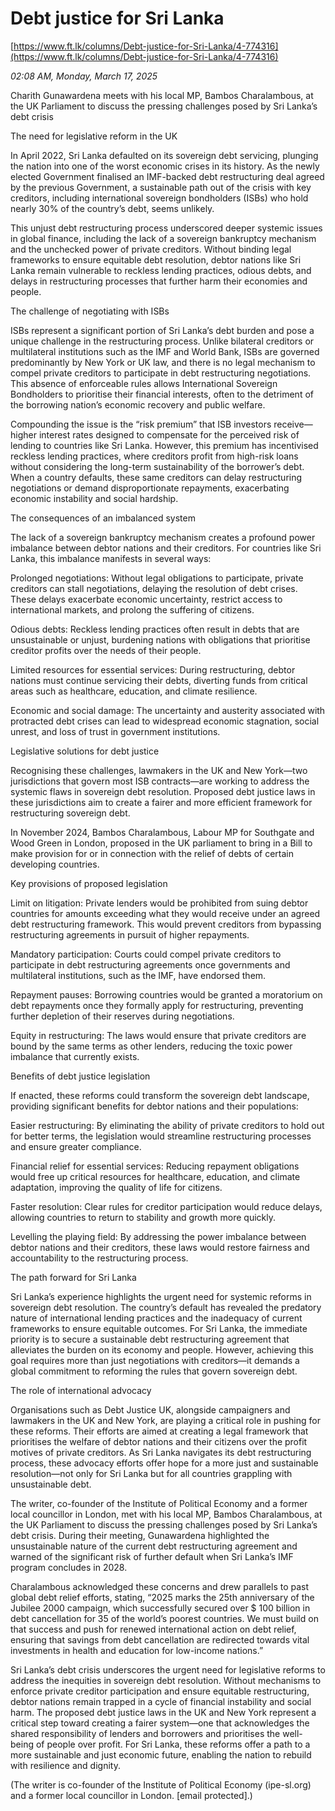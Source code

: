# Debt justice for Sri Lanka

[https://www.ft.lk/columns/Debt-justice-for-Sri-Lanka/4-774316](https://www.ft.lk/columns/Debt-justice-for-Sri-Lanka/4-774316)

*02:08 AM, Monday, March 17, 2025*

Charith Gunawardena meets with his local MP, Bambos Charalambous, at the UK Parliament to discuss the pressing challenges posed by Sri Lanka’s debt crisis

The need for legislative reform in the UK

In April 2022, Sri Lanka defaulted on its sovereign debt servicing, plunging the nation into one of the worst economic crises in its history. As the newly elected Government finalised an IMF-backed debt restructuring deal agreed by the previous Government, a sustainable path out of the crisis with key creditors, including international sovereign bondholders (ISBs) who hold nearly 30% of the country’s debt, seems unlikely.

This unjust debt restructuring process underscored deeper systemic issues in global finance, including the lack of a sovereign bankruptcy mechanism and the unchecked power of private creditors. Without binding legal frameworks to ensure equitable debt resolution, debtor nations like Sri Lanka remain vulnerable to reckless lending practices, odious debts, and delays in restructuring processes that further harm their economies and people.

The challenge of negotiating with ISBs

ISBs represent a significant portion of Sri Lanka’s debt burden and pose a unique challenge in the restructuring process. Unlike bilateral creditors or multilateral institutions such as the IMF and World Bank, ISBs are governed predominantly by New York or UK law, and there is no legal mechanism to compel private creditors to participate in debt restructuring negotiations. This absence of enforceable rules allows International Sovereign Bondholders to prioritise their financial interests, often to the detriment of the borrowing nation’s economic recovery and public welfare.

Compounding the issue is the “risk premium” that ISB investors receive—higher interest rates designed to compensate for the perceived risk of lending to countries like Sri Lanka. However, this premium has incentivised reckless lending practices, where creditors profit from high-risk loans without considering the long-term sustainability of the borrower’s debt. When a country defaults, these same creditors can delay restructuring negotiations or demand disproportionate repayments, exacerbating economic instability and social hardship.

The consequences of an imbalanced system

The lack of a sovereign bankruptcy mechanism creates a profound power imbalance between debtor nations and their creditors. For countries like Sri Lanka, this imbalance manifests in several ways:

Prolonged negotiations: Without legal obligations to participate, private creditors can stall negotiations, delaying the resolution of debt crises. These delays exacerbate economic uncertainty, restrict access to international markets, and prolong the suffering of citizens.

Odious debts: Reckless lending practices often result in debts that are unsustainable or unjust, burdening nations with obligations that prioritise creditor profits over the needs of their people.

Limited resources for essential services: During restructuring, debtor nations must continue servicing their debts, diverting funds from critical areas such as healthcare, education, and climate resilience.

Economic and social damage: The uncertainty and austerity associated with protracted debt crises can lead to widespread economic stagnation, social unrest, and loss of trust in government institutions.

Legislative solutions for debt justice

Recognising these challenges, lawmakers in the UK and New York—two jurisdictions that govern most ISB contracts—are working to address the systemic flaws in sovereign debt resolution. Proposed debt justice laws in these jurisdictions aim to create a fairer and more efficient framework for restructuring sovereign debt.

In November 2024, Bambos Charalambous, Labour MP for Southgate and Wood Green in London, proposed in the UK parliament to bring in a Bill to make provision for or in connection with the relief of debts of certain developing countries.

Key provisions of proposed legislation

Limit on litigation: Private lenders would be prohibited from suing debtor countries for amounts exceeding what they would receive under an agreed debt restructuring framework. This would prevent creditors from bypassing restructuring agreements in pursuit of higher repayments.

Mandatory participation: Courts could compel private creditors to participate in debt restructuring agreements once governments and multilateral institutions, such as the IMF, have endorsed them.

Repayment pauses: Borrowing countries would be granted a moratorium on debt repayments once they formally apply for restructuring, preventing further depletion of their reserves during negotiations.

Equity in restructuring: The laws would ensure that private creditors are bound by the same terms as other lenders, reducing the toxic power imbalance that currently exists.

Benefits of debt justice legislation

If enacted, these reforms could transform the sovereign debt landscape, providing significant benefits for debtor nations and their populations:

Easier restructuring: By eliminating the ability of private creditors to hold out for better terms, the legislation would streamline restructuring processes and ensure greater compliance.

Financial relief for essential services: Reducing repayment obligations would free up critical resources for healthcare, education, and climate adaptation, improving the quality of life for citizens.

Faster resolution: Clear rules for creditor participation would reduce delays, allowing countries to return to stability and growth more quickly.

Levelling the playing field: By addressing the power imbalance between debtor nations and their creditors, these laws would restore fairness and accountability to the restructuring process.

The path forward for Sri Lanka

Sri Lanka’s experience highlights the urgent need for systemic reforms in sovereign debt resolution. The country’s default has revealed the predatory nature of international lending practices and the inadequacy of current frameworks to ensure equitable outcomes. For Sri Lanka, the immediate priority is to secure a sustainable debt restructuring agreement that alleviates the burden on its economy and people. However, achieving this goal requires more than just negotiations with creditors—it demands a global commitment to reforming the rules that govern sovereign debt.

The role of international advocacy

Organisations such as Debt Justice UK, alongside campaigners and lawmakers in the UK and New York, are playing a critical role in pushing for these reforms. Their efforts are aimed at creating a legal framework that prioritises the welfare of debtor nations and their citizens over the profit motives of private creditors. As Sri Lanka navigates its debt restructuring process, these advocacy efforts offer hope for a more just and sustainable resolution—not only for Sri Lanka but for all countries grappling with unsustainable debt.

The writer, co-founder of the Institute of Political Economy and a former local councillor in London, met with his local MP, Bambos Charalambous, at the UK Parliament to discuss the pressing challenges posed by Sri Lanka’s debt crisis. During their meeting, Gunawardena highlighted the unsustainable nature of the current debt restructuring agreement and warned of the significant risk of further default when Sri Lanka’s IMF program concludes in 2028.

Charalambous acknowledged these concerns and drew parallels to past global debt relief efforts, stating, “2025 marks the 25th anniversary of the Jubilee 2000 campaign, which successfully secured over $ 100 billion in debt cancellation for 35 of the world’s poorest countries. We must build on that success and push for renewed international action on debt relief, ensuring that savings from debt cancellation are redirected towards vital investments in health and education for low-income nations.”

Sri Lanka’s debt crisis underscores the urgent need for legislative reforms to address the inequities in sovereign debt resolution. Without mechanisms to enforce private creditor participation and ensure equitable restructuring, debtor nations remain trapped in a cycle of financial instability and social harm. The proposed debt justice laws in the UK and New York represent a critical step toward creating a fairer system—one that acknowledges the shared responsibility of lenders and borrowers and prioritises the well-being of people over profit. For Sri Lanka, these reforms offer a path to a more sustainable and just economic future, enabling the nation to rebuild with resilience and dignity.

(The writer is co-founder of the Institute of Political Economy (ipe-sl.org) and a former local councillor in London. [email protected].)

